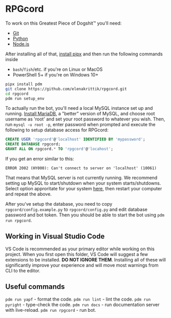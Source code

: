 # RPGcord

To work on this Greatest Piece of Dogshit:tm: you'll need:

- [Git](https://git-scm.com/downloads)
- [Python](https://www.python.org/downloads)
- [Node.js](https://nodejs.org/en/download/current)

After installing all of that, [install pipx](https://pypa.github.io/pipx/installation/) and then run the following
commands inside
- `bash`/`fish`/etc. if you're on Linux or MacOS
- PowerShell 5+ if you're on Windows 10+

```sh
pipx install pdm
git clone https://github.com/elenakrittik/rpgcord.git
cd rpgcord
pdm run setup_env
```

To actually run the bot, you'll need a local MySQL instance set up and running.
[Install MariaDB](https://mariadb.org/download/?t=mariadb&p=mariadb&r=11.0.3),
a "better" version of MySQL, and choose root username as 'root' and set your
root password to whatever you wish. Then, run `mysql -u root -p`, enter password
when prompted and execute the following to setup database access for RPGcord:

```sql
CREATE USER 'rpgcord'@'localhost' IDENTIFIED BY 'mypassword';
CREATE DATABASE rpgcord;
GRANT ALL ON rpgcord.* TO 'rpgcord'@'locahost';
```

If you get an error similar to this:

```
ERROR 2002 (HY000): Can't connect to server on 'localhost' (10061)
```

That means that MySQL server is not currently running. We recommend setting up
MySQL to start/shutdown when your system starts/shutdowns. Select option
approritate for your system [here](https://dev.mysql.com/doc/refman/8.0/en/automatic-start.html), then restart your computer and repeat the above.

After you've setup the database, you need to copy `rpgcord/config.example.py` to `rpgcord/config.py` and edit database password and bot token. Then you should be able to start the bot using `pdm run rpgcord`.

## Working in Visual Studio Code

VS Code is recommended as your primary editor while working on this
project. When you first open this folder, VS Code will suggest a few
extensions to be installed. **DO NOT IGNORE THEM**. Installing all of
these will significantly improve your experience and will move most
warnings from CLI to the editor.

## Useful commands

`pdm run yapf` - format the code.
`pdm run lint` - lint the code.
`pdm run pyright` - type-check the code.
`pdm run docs` - run documentation server with live-reload.
`pdm run rpgcord` - run bot.
